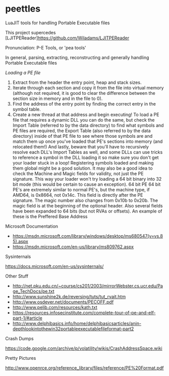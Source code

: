 # peettles
LuaJIT tools for handling Portable Executable files

This project supercedes [LJITPEReader]https://github.com/Wiladams/LJITPEReader

Pronunciation: P-E Tools, or 'pea tools'

In general, parsing, extracting, reconstructing and generally handling Portable Executable files

*Loading a PE file*

1. Extract from the header the entry point, heap and stack sizes. 
2. Iterate through each section and copy it from the file into virtual memory (although not required, it is good to clear the difference between the section size in memory and in the file to 0). 
3. Find the address of the entry point by finding the correct entry in the symbol table. 
4. Create a new thread at that address and begin executing! 
To load a PE file that requires a dynamic DLL you can do the same, but check the Import Table (referred to by the data directory) to find what symbols and PE files are required, the Export Table (also referred to by the data directory) inside of that PE file to see where those symbols are and match them up once you've loaded that PE's sections into memory (and relocated them!) And lastly, beware that you'll have to recursively resolve each DLL's Import Tables as well, and some DLLs can use tricks to reference a symbol in the DLL loading it so make sure you don't get your loader stuck in a loop! Registering symbols loaded and making them global might be a good solution. 
It may also be a good idea to check the Machine and Magic fields for validity, not just the PE signature. This way your loader won't try loading a 64 bit binary into 32 bit mode (this would be certain to cause an exception). 
64 bit PE
64 bit PE's are extremely similar to normal PE's, but the machine type, if AMD64, is 0x8664, not 0x14c. This field is directly after the PE signature. The magic number also changes from 0x10b to 0x20b. The magic field is at the beginning of the optional header. 
Also several fields have been expanded to 64 bits (but not RVAs or offsets). An example of these is the Preffered Base Address 


Microsoft Documentation

* https://msdn.microsoft.com/library/windows/desktop/ms680547(v=vs.85).aspx
* https://msdn.microsoft.com/en-us/library/ms809762.aspx

Sysinternals

https://docs.microsoft.com/en-us/sysinternals/


Other Stuff

* http://net.pku.edu.cn/~course/cs201/2003/mirrorWebster.cs.ucr.edu/Page_TechDocs/pe.txt
* http://www.sunshine2k.de/reversing/tuts/tut_rvait.htm
* http://www.osdever.net/documents/PECOFF.pdf
* http://www.pelib.com/resources/kath.txt
* https://resources.infosecinstitute.com/complete-tour-of-pe-and-elf-part-1/#article
* http://www.delphibasics.info/home/delphibasicsarticles/anin-depthlookintothewin32portableexecutablefileformat-part2

Crash Dumps

https://code.google.com/archive/p/volatility/wikis/CrashAddressSpace.wiki

Pretty Pictures

http://www.openrce.org/reference_library/files/reference/PE%20Format.pdf


